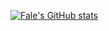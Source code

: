 [![Fale's GitHub stats](https://github-readme-stats.vercel.app/api?username=fale&include_all_commits=true)](https://github.com/anuraghazra/github-readme-stats)
